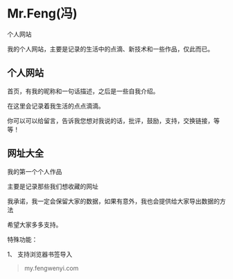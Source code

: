 # Mr.Feng(冯)
个人网站

我的个人网站，主要是记录的生活中的点滴、新技术和一些作品，仅此而已。

## 个人网站

首页，有我的昵称和一句话描述，之后是一些自我介绍。

在这里会记录着我生活的点点滴滴。

你可以可以给留言，告诉我您想对我说的话，批评，鼓励，支持，交换链接，等等！

## 网址大全

我的第一个个人作品

主要是记录那些我们想收藏的网址

我承诺，我一定会保留大家的数据，如果有意外，我也会提供给大家导出数据的方法

希望大家多多支持。

特殊功能：

1、 支持浏览器书签导入




> my.fengwenyi.com